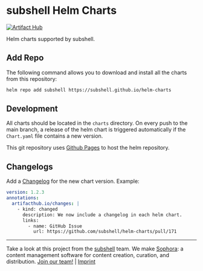 # subshell Helm Charts

[![Artifact Hub](https://img.shields.io/endpoint?url=https://artifacthub.io/badge/repository/subshell)](https://artifacthub.io/packages/search?repo=subshell)

Helm charts supported by subshell.

## Add Repo

The following command allows you to download and install all the charts from this repository:

```sh
helm repo add subshell https://subshell.github.io/helm-charts
```

## Development

All charts should be located in the `charts` directory. On every push to the
main branch, a release of the helm chart is triggered automatically if the
`Chart.yaml` file contains a new version.

This git repository uses [Github Pages](https://helm.sh/docs/topics/chart_repository/#github-pages-example) to host the helm repository.

## Changelogs

Add a [Changelog](https://artifacthub.io/docs/topics/annotations/helm/#supported-annotations) for the new chart version. Example:
```yaml
version: 1.2.3
annotations:
  artifacthub.io/changes: | 
    - kind: changed
      description: We now include a changelog in each helm chart.
      links:
        - name: GitHub Issue
          url: https://github.com/subshell/helm-charts/pull/171
```
* * *

Take a look at this project from the [subshell](https://subshell.com) team. We make [Sophora](https://subshell.com/sophora/): a content management software for content creation, curation, and distribution. [Join our team!](https://subshell.com/jobs/) | [Imprint](https://subshell.com/about/imprint/)

